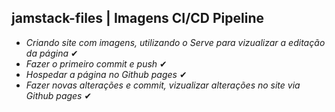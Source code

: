 ﻿## jamstack-files | Imagens CI/CD Pipeline
 
 * *Criando site com imagens, utilizando o  Serve para vizualizar a editação da página* ✔
 * *Fazer o primeiro commit e push*  ✔
 * *Hospedar a página no Github pages* ✔ 
 * *Fazer novas alterações e commit, vizualizar alterações no site via Github pages*  ✔
  
